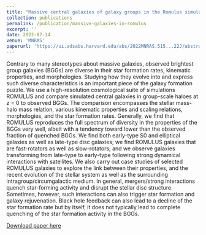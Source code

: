 ```yaml
---
title: "Massive central galaxies of galaxy groups in the Romulus simulations: an overview of galaxy properties at z = 0"
collection: publications
permalink: /publication/massive-galaxies-in-romulus
excerpt: ''
date: 2022-07-14
venue: 'MNRAS'
paperurl: 'https://ui.adsabs.harvard.edu/abs/2022MNRAS.515...22J/abstract'
---
```


Contrary to many stereotypes about massive galaxies, observed brightest group galaxies (BGGs) are diverse in their star formation rates, kinematic properties, and morphologies. Studying how they evolve into and express such diverse characteristics is an important piece of the galaxy formation puzzle. We use a high-resolution cosmological suite of simulations ROMULUS and compare simulated central galaxies in group-scale haloes at z = 0 to observed BGGs. The comparison encompasses the stellar mass-halo mass relation, various kinematic properties and scaling relations, morphologies, and the star formation rates. Generally, we find that ROMULUS reproduces the full spectrum of diversity in the properties of the BGGs very well, albeit with a tendency toward lower than the observed fraction of quenched BGGs. We find both early-type S0 and elliptical galaxies as well as late-type disc galaxies; we find ROMULUS galaxies that are fast-rotators as well as slow-rotators; and we observe galaxies transforming from late-type to early-type following strong dynamical interactions with satellites. We also carry out case studies of selected ROMULUS galaxies to explore the link between their properties, and the recent evolution of the stellar system as well as the surrounding intragroup/circumgalactic medium. In general, mergers/strong interactions quench star-forming activity and disrupt the stellar disc structure. Sometimes, however, such interactions can also trigger star formation and galaxy rejuvenation. Black hole feedback can also lead to a decline of the star formation rate but by itself, it does not typically lead to complete quenching of the star formation activity in the BGGs.

[Download paper here](https://ui.adsabs.harvard.edu/abs/2022MNRAS.515...22J/abstract)


